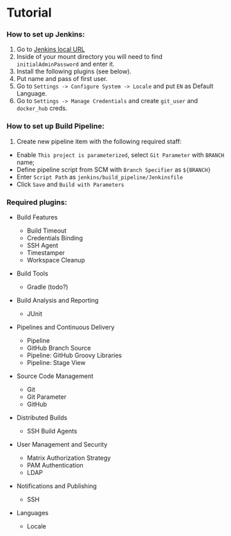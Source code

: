 # Tutorial
### How to set up Jenkins:

1. Go to [Jenkins local URL](http://localhost:8090)
2. Inside of your mount directory you will need to find `initialAdminPassword` and enter it.
3. Install the following plugins (see below).
4. Put name and pass of first user.
5. Go to `Settings -> Configure System -> Locale` and put `EN` as Default Language.
6. Go to `Settings -> Manage Credentials` and create `git_user` and `docker_hub` creds.

### How to set up Build Pipeline:
1. Create new pipeline item with the following required staff:
  - Enable `This project is parameterized`, select `Git Parameter` with `BRANCH` name;
  - Define pipeline script from SCM with `Branch Specifier` as `${BRANCH}`
  - Enter `Script Path` as `jenkins/build_pipeline/Jenkinsfile`
  - Click `Save` and `Build with Parameters`

### Required plugins:
* Build Features
  - Build Timeout
  - Credentials Binding
  - SSH Agent
  - Timestamper
  - Workspace Cleanup

* Build Tools
  - Gradle (todo?)
  
* Build Analysis and Reporting
  - JUnit
  
* Pipelines and Continuous Delivery
  - Pipeline
  - GitHub Branch Source
  - Pipeline: GitHub Groovy Libraries
  - Pipeline: Stage View
  
* Source Code Management
  - Git
  - Git Parameter
  - GitHub

* Distributed Builds
  - SSH Build Agents
  
* User Management and Security
  - Matrix Authorization Strategy
  - PAM Authentication
  - LDAP
  
* Notifications and Publishing
  - SSH
  
* Languages
  - Locale